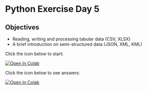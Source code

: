# Python Exercise Day 5

## Objectives
* Reading, writing and processing tabular data (CSV, XLSX)
* A brief introduction on semi-structured data (JSON, XML, KML)

Click the icon below to start:

[![Open In Colab](https://colab.research.google.com/assets/colab-badge.svg)](https://colab.research.google.com/github/UCB-CE170a/Fall2020/blob/master/python-exercises/Day%205/05_data_processing.ipynb)

Click the icon below to see answers:

[![Open In Colab](https://colab.research.google.com/assets/colab-badge.svg)](https://colab.research.google.com/github/UCB-CE170a/Fall2020/blob/master/python-exercises/Day%205/05_data_processing_solutions.ipynb)
